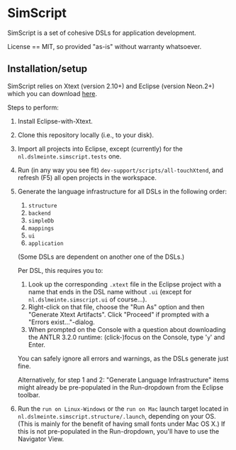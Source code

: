 SimScript
=========

SimScript is a set of cohesive DSLs for application development.

License == MIT, so provided "as-is" without warranty whatsoever.


## Installation/setup

SimScript relies on Xtext (version 2.10+) and Eclipse (version Neon.2+) which you can download [here](http://www.eclipse.org/Xtext/download.html).

Steps to perform:

1. Install Eclipse-with-Xtext.

2. Clone this repository locally (i.e., to your disk).

3. Import all projects into Eclipse, except (currently) for the `nl.dslmeinte.simscript.tests` one.

4. Run (in any way you see fit) `dev-support/scripts/all-touchXtend`, and refresh (F5) all open projects in the workspace.

5. Generate the language infrastructure for all DSLs in the following order:

	1. `structure`
	2. `backend`
	3. `simpleDb`
	4. `mappings`
	5. `ui`
	6. `application`

	(Some DSLs are dependent on another one of the DSLs.)

	Per DSL, this requires you to:

	1. Look up the corresponding `.xtext` file in the Eclipse project with a name that ends in the DSL name without `.ui` (except for `nl.dslmeinte.simscript.ui` of course...).
	2. Right-click on that file, choose the "Run As" option and then "Generate Xtext Artifacts".
		Click "Proceed" if prompted with a "Errors exist..."-dialog.
	3. When prompted on the Console with a question about downloading the ANTLR 3.2.0 runtime: (click-)focus on the Console, type '`y`' and Enter.

	You can safely ignore all errors and warnings, as the DSLs generate just fine.

	Alternatively, for step 1 and 2: "Generate Language Infrastructure" items might already be pre-populated in the Run-dropdown from the Eclipse toolbar.

6. Run the `run on Linux-Windows` or the `run on Mac` launch target located in `nl.dslmeinte.simscript.structure/.launch`, depending on your OS.
	(This is mainly for the benefit of having small fonts under Mac OS X.)
	If this is not pre-populated in the Run-dropdown, you'll have to use the Navigator View.

